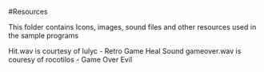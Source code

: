 #Resources

This folder contains Icons, images, sound files and other resources used in the sample programs

Hit.wav is courtesy of lulyc - Retro Game Heal Sound
gameover.wav is couresy of rocotilos - Game Over Evil
